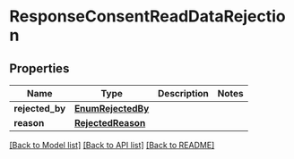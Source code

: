# ResponseConsentReadDataRejection

## Properties
Name | Type | Description | Notes
------------ | ------------- | ------------- | -------------
**rejected_by** | [**EnumRejectedBy**](EnumRejectedBy.md) |  | 
**reason** | [**RejectedReason**](RejectedReason.md) |  | 

[[Back to Model list]](../README.md#documentation-for-models) [[Back to API list]](../README.md#documentation-for-api-endpoints) [[Back to README]](../README.md)

